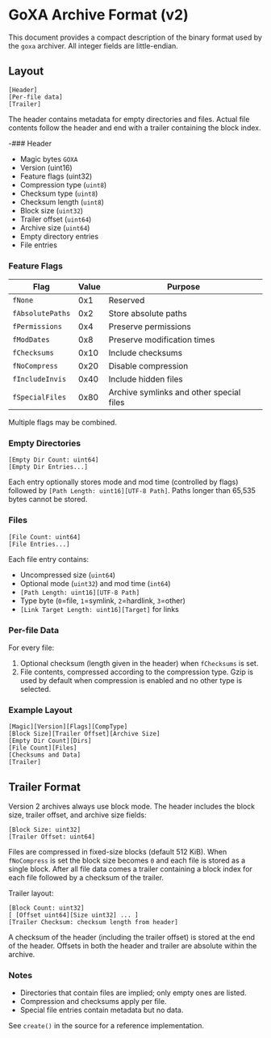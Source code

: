 # GoXA Archive Format (v2)

This document provides a compact description of the binary format used by the `goxa` archiver. All integer fields are little-endian.

## Layout

```
[Header]
[Per-file data]
[Trailer]
```

The header contains metadata for empty directories and files. Actual file contents follow the header and end with a trailer containing the block index.

-### Header
- Magic bytes `GOXA`
- Version (uint16)
- Feature flags (uint32)
- Compression type (`uint8`)
- Checksum type (`uint8`)
- Checksum length (`uint8`)
- Block size (`uint32`)
- Trailer offset (`uint64`)
- Archive size (`uint64`)
- Empty directory entries
- File entries

### Feature Flags

| Flag            | Value | Purpose                                   |
|-----------------|-------|-------------------------------------------|
| `fNone`         | 0x1   | Reserved                                  |
| `fAbsolutePaths`| 0x2   | Store absolute paths                      |
| `fPermissions`  | 0x4   | Preserve permissions                      |
| `fModDates`     | 0x8   | Preserve modification times               |
| `fChecksums`    | 0x10  | Include checksums                         |
| `fNoCompress`   | 0x20  | Disable compression                       |
| `fIncludeInvis` | 0x40  | Include hidden files                      |
| `fSpecialFiles` | 0x80  | Archive symlinks and other special files  |

Multiple flags may be combined.

### Empty Directories

```
[Empty Dir Count: uint64]
[Empty Dir Entries...]
```
Each entry optionally stores mode and mod time (controlled by flags) followed by
`[Path Length: uint16][UTF‑8 Path]`. Paths longer than 65,535 bytes cannot be
stored.

### Files

```
[File Count: uint64]
[File Entries...]
```
Each file entry contains:
* Uncompressed size (`uint64`)
* Optional mode (`uint32`) and mod time (`int64`)
* `[Path Length: uint16][UTF‑8 Path]`
* Type byte (`0`=file, `1`=symlink, `2`=hardlink, `3`=other)
* `[Link Target Length: uint16][Target]` for links

### Per-file Data

For every file:
1. Optional checksum (length given in the header) when `fChecksums` is set.
2. File contents, compressed according to the compression type. Gzip is used by default when compression is enabled and no other type is selected.

### Example Layout

```
[Magic][Version][Flags][CompType]
[Block Size][Trailer Offset][Archive Size]
[Empty Dir Count][Dirs]
[File Count][Files]
[Checksums and Data]
[Trailer]
```

## Trailer Format

Version 2 archives always use block mode. The header includes the block size, trailer offset, and archive size fields:

```
[Block Size: uint32]
[Trailer Offset: uint64]
```

Files are compressed in fixed-size blocks (default 512&nbsp;KiB). When
`fNoCompress` is set the block size becomes `0` and each file is stored as a
single block. After all file data comes a trailer containing a block index for
each file followed by a checksum of the trailer.

Trailer layout:

```
[Block Count: uint32]
[ [Offset uint64][Size uint32] ... ]
[Trailer Checksum: checksum length from header]
```

A checksum of the header (including the trailer offset) is stored at the end of
the header. Offsets in both the header and trailer are
absolute within the archive.

### Notes
- Directories that contain files are implied; only empty ones are listed.
- Compression and checksums apply per file.
- Special file entries contain metadata but no data.

See `create()` in the source for a reference implementation.
